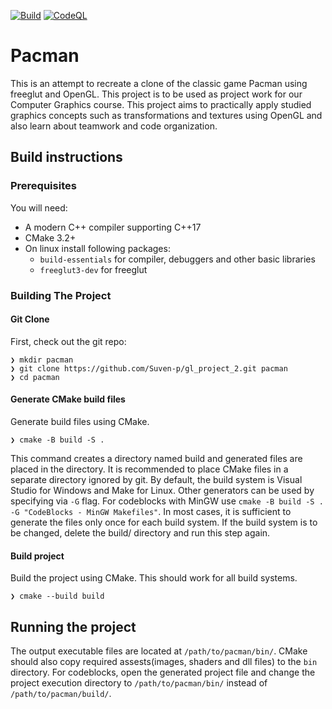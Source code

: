 [![Build](https://github.com/Suven-p/Pacman_OpenGL/actions/workflows/cmake-build.yml/badge.svg?branch=main)](https://github.com/Suven-p/Pacman_OpenGL/actions/workflows/cmake-build.yml)
[![CodeQL](https://github.com/Suven-p/Pacman_OpenGL/actions/workflows/codeql-analysis.yml/badge.svg)](https://github.com/Suven-p/Pacman_OpenGL/actions/workflows/codeql-analysis.yml)

# Pacman
This is an attempt to recreate a clone of the classic game Pacman using freeglut and OpenGL. This project is to be used as project work for our Computer Graphics course. This project aims to practically apply studied graphics concepts such as transformations and textures using OpenGL and also learn about teamwork and code organization.

## Build instructions
### Prerequisites
You will need:
 * A modern C++ compiler supporting C++17
 * CMake 3.2+
 * On linux install following packages:
   * `build-essentials` for compiler, debuggers and other basic libraries
   * `freeglut3-dev` for freeglut
 
### Building The Project

#### Git Clone
First, check out the git repo:
```
❯ mkdir pacman
❯ git clone https://github.com/Suven-p/gl_project_2.git pacman
❯ cd pacman
```

#### Generate CMake build files
Generate build files using CMake.
```
❯ cmake -B build -S .
```
This command creates a directory named build and generated files are placed in the directory. It is recommended to place CMake files in a separate directory ignored by git.
By default, the build system is Visual Studio for Windows and Make for Linux. Other generators can be used by specifying via `-G` flag. For codeblocks with MinGW use `cmake -B build -S . -G "CodeBlocks - MinGW Makefiles"`. In most cases, it is sufficient to generate the files only once for each build system. If the build system is to be changed, 
delete the build/ directory and run this step again. 

#### Build project
Build the project using CMake. This should work for all build systems.
```
❯ cmake --build build
```

## Running the project
The output executable files are located at `/path/to/pacman/bin/`. CMake should also copy required assests(images, shaders and dll files) to the `bin` directory.
For codeblocks, open the generated project file and change the project execution directory to `/path/to/pacman/bin/` instead of `/path/to/pacman/build/`.

